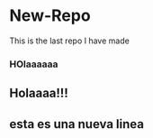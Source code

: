 # New-Repo
This is the last repo I have made

### HOlaaaaaa


## Holaaaa!!!

## esta es una nueva linea
